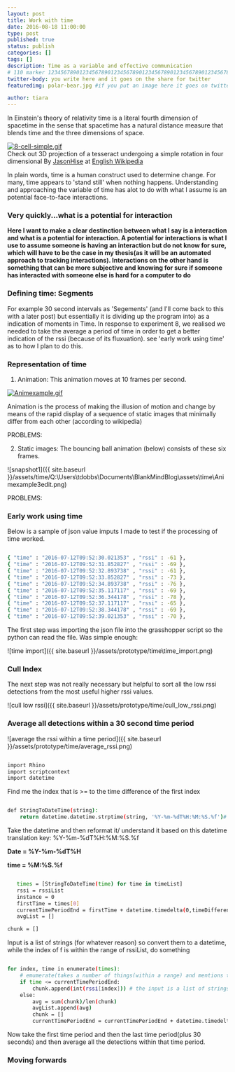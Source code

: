 ```yaml
---
layout: post
title: Work with time
date: 2016-08-18 11:00:00
type: post
published: true
status: publish
categories: []
tags: []
description: Time as a variable and effective communication
# 110 marker 1234567890123456789012345678901234567890123456789012345678901234567890123456789012345678901234567890123456789
twitter-body: you write here and it goes on the share for twitter
featuredimg: polar-bear.jpg #if you put an image here it goes on twitter too

author: tiara
---
```


In Einstein's theory of relativity time is a literal fourth dimension of spacetime in the sense that spacetime has a natural distance measure that blends time and the three dimensions of space. 

<p><a href="https://commons.wikimedia.org/wiki/File:8-cell-simple.gif#/media/File:8-cell-simple.gif"><img src="https://upload.wikimedia.org/wikipedia/commons/5/55/8-cell-simple.gif" alt="8-cell-simple.gif"></a><br> Check out 3D projection of a tesseract undergoing a simple rotation in four dimensional By <a href="https://en.wikipedia.org/wiki/User:JasonHise" class="extiw" title="wikipedia:User:JasonHise">JasonHise</a> at <a href="https://en.wikipedia.org/wiki/" class="extiw" title="wikipedia:">English Wikipedia</a></p>

In plain words, time is a human construct used to determine change. For many, time appears to 'stand still' when nothing happens. Understanding and approaching the variable of time has alot to do with what I assume is an potential face-to-face interactions. 

### Very quickly...what is a potential for interaction 

<b> Here I want to make a clear destinction between what I say is a interaction and what is a potential for interaction. A potential for interactions is what I use to assume someone is having an interaction but do not know for sure, which will have to be the case in my thesis(as it will be an automated approach to tracking interactions). Interactions on the other hand is something that can be more subjective and knowing for sure if someone has interacted with someone else is hard for a computer to do</b>


### Defining time: Segments

For example 30 second intervals as 'Segements' (and I'll come back to this with a later post) but essentially it is dividing up the program into) as a indication of moments in Time. In response to experiment 8, we realised we needed to take the average a period of time in order to get a better indication of the rssi (because of its fluxuation). see 'early work using time' as to how I plan to do this. 

### Representation of time 

1. Animation: This animation moves at 10 frames per second.

<p><a href="https://commons.wikimedia.org/wiki/File:Animexample.gif#/media/File:Animexample.gif"><img src="https://upload.wikimedia.org/wikipedia/commons/a/a4/Animexample.gif" alt="Animexample.gif"></a></p>

Animation is the process of making the illusion of motion and change by means of the rapid display of a sequence of static images that minimally differ from each other (according to wikipedia) 

PROBLEMS: 

2. Static images: The bouncing ball animation (below) consists of these six frames.

![snapshot1]({{ site.baseurl }}/assets/time/Q:\Users\tdobbs\Documents\BlankMindBlog\assets\time\Animexample3edit.png)

PROBLEMS: 

### Early work using time

Below is a sample of json value imputs I made to test if the processing of time worked. 

~~~ bash 

{ "time" : "2016-07-12T09:52:30.021353" , "rssi" : -61 },
{ "time" : "2016-07-12T09:52:31.852827" , "rssi" : -69 },
{ "time" : "2016-07-12T09:52:32.893738" , "rssi" : -61 },
{ "time" : "2016-07-12T09:52:33.852827" , "rssi" : -73 },
{ "time" : "2016-07-12T09:52:34.893738" , "rssi" : -76 },
{ "time" : "2016-07-12T09:52:35.117117" , "rssi" : -69 },
{ "time" : "2016-07-12T09:52:36.344178" , "rssi" : -78 },
{ "time" : "2016-07-12T09:52:37.117117" , "rssi" : -65 },
{ "time" : "2016-07-12T09:52:38.344178" , "rssi" : -69 },
{ "time" : "2016-07-12T09:52:39.021353" , "rssi" : -70 },

~~~


The first step was importing the json file into the grasshopper script so the python can read the file. Was simple enough:

![time import]({{ site.baseurl }}/assets/prototype/time\time_import.png) 


### Cull Index 

The next step was not really necessary but helpful to sort all the low rssi detections from the most useful higher rssi values. 

![cull low rssi]({{ site.baseurl }}/assets/prototype/time/cull_low_rssi.png) 



### Average all detections within a 30 second time period 


![average the rssi within a time period]({{ site.baseurl }}/assets/prototype/time/average_rssi.png) 

~~~ Bash

import Rhino
import scriptcontext
import datetime

~~~

Find me the index that is >= to the time difference of the first index

~~~ bash 

def StringToDateTime(string):
    return datetime.datetime.strptime(string, '%Y-%m-%dT%H:%M:%S.%f')# the GH needs the formatting for the new datetime

~~~ 

Take the datetime and then reformat it/ understand it based on this datetime translation key: %Y-%m-%dT%H:%M:%S.%f 

<b>

Date = %Y-%m-%dT%H

time = %M:%S.%f

</b>

~~~ Bash

   times = [StringToDateTime(time) for time in timeList] 
   rssi = rssiList
   instance = 0
   firstTime = times[0]
   currentTimePeriodEnd = firstTime + datetime.timedelta(0,timeDifference)
   avgList = []

chunk = []

~~~ 

Input is a list of strings (for whatever reason) so convert them to a datetime,  while the index of f is within the range of rssiList, do something

~~~ bash 

for index, time in enumerate(times):
    # emumerate(takes a number of things(within a range) and mentions them one by one. This was used to gather all detections within a time period which is then sent to be averaged. 
    if time <= currentTimePeriodEnd:
        chunk.append(int(rssi[index])) # the input is a list of strings for what ever reason so convert to int.
    else:
        avg = sum(chunk)/len(chunk)
        avgList.append(avg)
        chunk = []
        currentTimePeriodEnd = currentTimePeriodEnd + datetime.timedelta(0,timeDifference)
~~~ 

Now take the first time period and then the last time period(plus 30 seconds) and then average all the detections within that time period. 


### Moving forwards 




